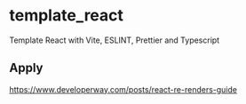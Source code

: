 # template_react
Template React with Vite, ESLINT, Prettier and Typescript

## Apply

https://www.developerway.com/posts/react-re-renders-guide
